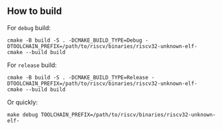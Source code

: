 ## How to build

For `debug` build:

```console
cmake -B build -S . -DCMAKE_BUILD_TYPE=Debug -DTOOLCHAIN_PREFIX=/path/to/riscv/binaries/riscv32-unknown-elf-
cmake --build build
```

For `release` build:

```console
cmake -B build -S . -DCMAKE_BUILD_TYPE=Release -DTOOLCHAIN_PREFIX=/path/to/riscv/binaries/riscv32-unknown-elf-
cmake --build build
```

Or quickly:

```console
make debug TOOLCHAIN_PREFIX=/path/to/riscv/binaries/riscv32-unknown-elf-
```
